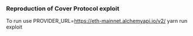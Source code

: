 ### Reproduction of Cover Protocol exploit

To run use PROVIDER_URL=https://eth-mainnet.alchemyapi.io/v2/<key> yarn run exploit
